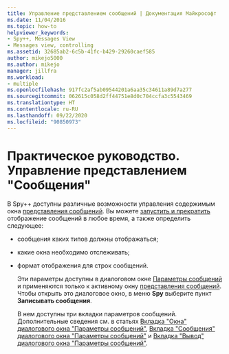 ```yaml
---
title: Управление представлением сообщений | Документация Майкрософт
ms.date: 11/04/2016
ms.topic: how-to
helpviewer_keywords:
- Spy++, Messages View
- Messages view, controlling
ms.assetid: 32685ab2-6c5b-41fc-b429-29260caef585
author: mikejo5000
ms.author: mikejo
manager: jillfra
ms.workload:
- multiple
ms.openlocfilehash: 917fc2af5ab09544201a6aa35c34611a89d7a277
ms.sourcegitcommit: 062615c058d2ff44751e8d0c704ccfa3c5543469
ms.translationtype: HT
ms.contentlocale: ru-RU
ms.lasthandoff: 09/22/2020
ms.locfileid: "90850973"
---
```

# <a name="how-to-control-messages-view"></a>Практическое руководство. Управление представлением "Сообщения"
В Spy++ доступны различные возможности управления содержимым окна [представления сообщений](../debugger/messages-view.md). Вы можете [запустить и прекратить](../debugger/how-to-start-and-stop-the-message-log-display.md) отображение сообщений в любое время, а также определить следующее:

- сообщения каких типов должны отображаться;

- какие окна необходимо отслеживать;

- формат отображения для строк сообщений.

  Эти параметры доступны в диалоговом окне [Параметры сообщений](../debugger/message-options-dialog-box.md) и применяются только к активному окну [представления сообщений](../debugger/messages-view.md). Чтобы открыть это диалоговое окно, в меню **Spy** выберите пункт **Записывать сообщения**.

  В нем доступны три вкладки параметров сообщений. Дополнительные сведения см. в статьях [Вкладка "Окна" диалогового окна "Параметры сообщений"](../debugger/windows-tab-message-options-dialog-box.md), [Вкладка "Сообщения" диалогового окна "Параметры сообщений"](../debugger/messages-tab-message-options-dialog-box.md) и [Вкладка "Вывод" диалогового окна "Параметры сообщений"](../debugger/output-tab-message-options-dialog-box.md).